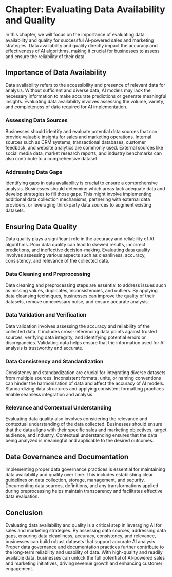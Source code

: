 Chapter: Evaluating Data Availability and Quality
=================================================

In this chapter, we will focus on the importance of evaluating data availability and quality for successful AI-powered sales and marketing strategies. Data availability and quality directly impact the accuracy and effectiveness of AI algorithms, making it crucial for businesses to assess and ensure the reliability of their data.

Importance of Data Availability
-------------------------------

Data availability refers to the accessibility and presence of relevant data for analysis. Without sufficient and diverse data, AI models may lack the necessary information to make accurate predictions or generate meaningful insights. Evaluating data availability involves assessing the volume, variety, and completeness of data required for AI implementation.

### Assessing Data Sources

Businesses should identify and evaluate potential data sources that can provide valuable insights for sales and marketing operations. Internal sources such as CRM systems, transactional databases, customer feedback, and website analytics are commonly used. External sources like social media data, market research reports, and industry benchmarks can also contribute to a comprehensive dataset.

### Addressing Data Gaps

Identifying gaps in data availability is crucial to ensure a comprehensive analysis. Businesses should determine which areas lack adequate data and develop strategies to fill those gaps. This might involve implementing additional data collection mechanisms, partnering with external data providers, or leveraging third-party data sources to augment existing datasets.

Ensuring Data Quality
---------------------

Data quality plays a significant role in the accuracy and reliability of AI algorithms. Poor data quality can lead to skewed results, incorrect predictions, and ineffective decision-making. Evaluating data quality involves assessing various aspects such as cleanliness, accuracy, consistency, and relevance of the collected data.

### Data Cleaning and Preprocessing

Data cleaning and preprocessing steps are essential to address issues such as missing values, duplicates, inconsistencies, and outliers. By applying data cleansing techniques, businesses can improve the quality of their datasets, remove unnecessary noise, and ensure accurate analysis.

### Data Validation and Verification

Data validation involves assessing the accuracy and reliability of the collected data. It includes cross-referencing data points against trusted sources, verifying data integrity, and identifying potential errors or discrepancies. Validating data helps ensure that the information used for AI analysis is trustworthy and accurate.

### Data Consistency and Standardization

Consistency and standardization are crucial for integrating diverse datasets from multiple sources. Inconsistent formats, units, or naming conventions can hinder the harmonization of data and affect the accuracy of AI models. Standardizing data structures and applying consistent formatting practices enable seamless integration and analysis.

### Relevance and Contextual Understanding

Evaluating data quality also involves considering the relevance and contextual understanding of the data collected. Businesses should ensure that the data aligns with their specific sales and marketing objectives, target audience, and industry. Contextual understanding ensures that the data being analyzed is meaningful and applicable to the desired outcomes.

Data Governance and Documentation
---------------------------------

Implementing proper data governance practices is essential for maintaining data availability and quality over time. This includes establishing clear guidelines on data collection, storage, management, and security. Documenting data sources, definitions, and any transformations applied during preprocessing helps maintain transparency and facilitates effective data evaluation.

Conclusion
----------

Evaluating data availability and quality is a critical step in leveraging AI for sales and marketing strategies. By assessing data sources, addressing data gaps, ensuring data cleanliness, accuracy, consistency, and relevance, businesses can build robust datasets that support accurate AI analysis. Proper data governance and documentation practices further contribute to the long-term reliability and usability of data. With high-quality and readily available data, businesses can unlock the full potential of AI-powered sales and marketing initiatives, driving revenue growth and enhancing customer engagement.
